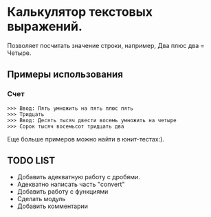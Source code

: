 Калькулятор текстовых выражений.
===================================================

Позволяет посчитать значение строки, например, Два плюс два = Четыре.

Примеры использования
---------------------

### Счет

    >>> Ввод: Пять умножить на пять плюс пять
    >>> Тридцать
    >>> Ввод: Десять тысяч двести восемь умножить на четыре
    >>> Сорок тысяч восемьсот тридцать два

Еще больше примеров можно найти в юнит-тестах:).

TODO LIST
----

* Добавить адекватную работу с дробями.
* Адекватно написать часть "convert"
* Добавить работу с функциями
* Сделать модуль
* Добавить комментарии


